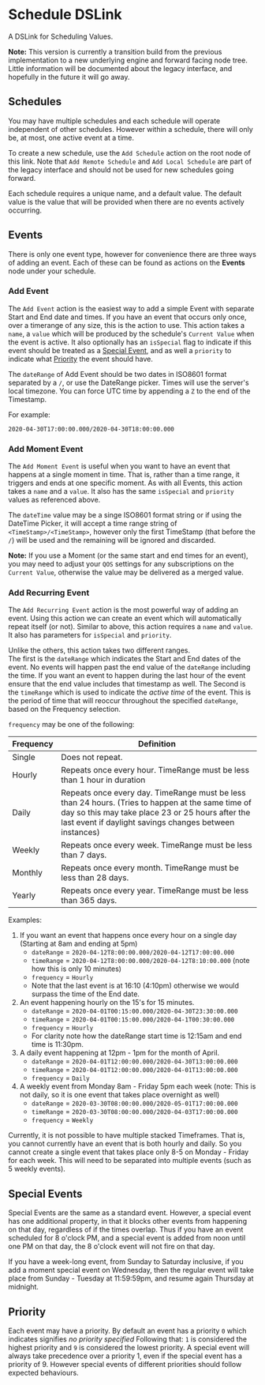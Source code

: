 # Schedule DSLink

A DSLink for Scheduling Values.

**Note:** This version is currently a transition build from the previous implementation
to a new underlying engine and forward facing node tree. Little information will be documented
about the legacy interface, and hopefully in the future it will go away.

## Schedules

You may have multiple schedules and each schedule will operate independent of other schedules. However
within a schedule, there will only be, at most, one active event at a time.

To create a new schedule, use the `Add Schedule` action on the root node of this link. Note that
`Add Remote Schedule` and `Add Local Schedule` are part of the legacy interface and should not be used for
new schedules going forward.

Each schedule requires a unique name, and a default value. The default value is the value that will be provided
when there are no events actively occurring.

## Events

There is only one event type, however for convenience there are three ways of adding an event. Each of these can be 
found as actions on the **Events** node under your schedule.

### Add Event
The `Add Event` action is the easiest way to add a simple Event with separate Start and End date and times. If you have
an event that occurs only once, over a timerange of any size, this is the action to use. This action takes a `name`, a
`value` which will be produced by the schedule's `Current Value` when the event is active. It also optionally has an
`isSpecial` flag to indicate if this event should be treated as a [Special Event](#special-events), and as well a 
`priority` to indicate what [Priority](#priority) the event should have.

The `dateRange` of Add Event should be two dates in ISO8601 format separated by a `/`, or use the DateRange picker.
Times will use the server's local timezone. You can force UTC time by appending a `Z` to the end of the Timestamp.
 
For example: 
```
2020-04-30T17:00:00.000/2020-04-30T18:00:00.000
```

### Add Moment Event
The `Add Moment Event` is useful when you want to have an event that happens at a single moment in time. That is, rather
than a time range, it triggers and ends at one specific moment. As with all Events, this action takes a `name` and a
`value`. It also has the same `isSpecial` and `priority` values as referenced above.

The `dateTime` value may be a singe ISO8601 format string or if using the DateTime Picker, it will accept a time range
string of `<TimeStamp>/<TimeStamp>`, however only the first TimeStamp (that before the `/`) will be used and the
remaining will be ignored and discarded.

**Note:** If you use a Moment (or the same start and end times for an event), you may need to adjust your `QOS` settings
for any subscriptions on the `Current Value`, otherwise the value may be delivered as a merged value.

### Add Recurring Event
The `Add Recurring Event` action is the most powerful way of adding an event. Using this action we can create an event
which will automatically repeat itself (or not). Similar to above, this action requires a `name` and `value`. It also
has parameters for `isSpecial` and `priority`.

Unlike the others, this action takes two different ranges. <br>
The first is the `dateRange` which indicates the Start and End dates of the event. No events will happen past the end
value of the `dateRange` including the time. If you want an event to happen during the last hour of the event ensure that
the end value includes that timestamp as well.
The Second is the `timeRange` which is used to indicate the *active time* of the event. This is the period of time that
will reoccur throughout the specified `dateRange`, based on the Frequency selection.

`frequency` may be one of the following:

Frequency | Definition
----------|-----------
Single | Does not repeat.
Hourly | Repeats once every hour. TimeRange must be less than 1 hour in duration
Daily | Repeats once every day. TimeRange must be less than 24 hours. (Tries to happen at the same time of day so this may take place 23 or 25 hours after the last event if daylight savings changes between instances)
Weekly | Repeats once every week. TimeRange must be less than 7 days.
Monthly | Repeats once every month. TimeRange must be less than 28 days.
Yearly | Repeats once every year. TimeRange must be less than 365 days.

Examples:

1. If you want an event that happens once every hour on a single day (Starting at 8am and ending at 5pm)
    * `dateRange` = `2020-04-12T8:00:00.000/2020-04-12T17:00:00.000`
    * `timeRange` = `2020-04-12T8:00:00.000/2020-04-12T8:10:00.000` (note how this is only 10 minutes)
    * `frequency` = `Hourly`
    * Note that the last event is at 16:10 (4:10pm) otherwise we would surpass the time of the End date. 
2. An event happening hourly on the 15's for 15 minutes.
    * `dateRange` = `2020-04-01T00:15:00.000/2020-04-30T23:30:00.000`
    * `timeRange` = `2020-04-01T00:15:00.000/2020-04-1T00:30:00.000`
    * `frequency` = `Hourly`
    * For clarity note how the dateRange start time is 12:15am and end time is 11:30pm.
3. A daily event happening at 12pm - 1pm for the month of April.
    * `dateRange` = `2020-04-01T12:00:00.000/2020-04-30T13:00:00.000`
    * `timeRange` = `2020-04-01T12:00:00.000/2020-04-01T13:00:00.000`
    * `frequency` = `Daily`
4. A weekly event from Monday 8am - Friday 5pm each week (note: This is not daily, so it is one event that takes place overnight as well)
    * `dateRange` = `2020-03-30T08:00:00.000/2020-05-01T17:00:00.000`
    * `timeRange` = `2020-03-30T08:00:00.000/2020-04-03T17:00:00.000`
    * `frequency` = `Weekly`
    
Currently, it is not possible to have multiple stacked Timeframes. That is, you cannot currently have
an event that is both hourly and daily. So you cannot create a single event that takes place only 8-5 on Monday - Friday
for each week. This will need to be separated into multiple events (such as 5 weekly events).

## Special Events

Special Events are the same as a standard event. However, a special event has one additional property, in that it blocks
other events from happening on that day, regardless of if the times overlap. Thus if you have an event scheduled for
8 o'clock PM, and a special event is added from noon until one PM on that day, the 8 o'clock
event will not fire on that day.

If you have a week-long event, from Sunday to Saturday inclusive, if you add a moment special event on Wednesday,
then the regular event will take place from Sunday - Tuesday at 11:59:59pm, and resume again Thursday at midnight.

## Priority

Each event may have a priority. By default an event has a priority `0` which indicates signifies _no priority specified_
Following that: `1` is considered the highest priority and `9` is considered the lowest priority. A special event will
always take precedence over a priority 1, even if the special event has a priority of 9. However special events of
different priorities should follow expected behaviours.